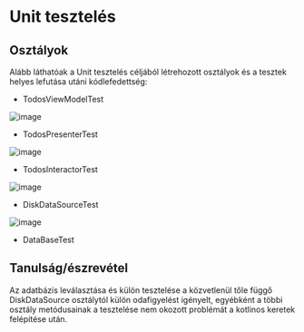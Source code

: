 # Unit tesztelés

## Osztályok

Alább láthatóak a Unit tesztelés céljából létrehozott osztályok és a tesztek helyes lefutása utáni kódlefedettség:
- TodosViewModelTest

![image](https://user-images.githubusercontent.com/47916183/118395494-fd64aa00-b64a-11eb-92de-4fd474749a16.png)

- TodosPresenterTest

![image](https://user-images.githubusercontent.com/47916183/118395541-40bf1880-b64b-11eb-8732-1411eb5e82f0.png)

- TodosInteractorTest

![image](https://user-images.githubusercontent.com/47916183/118395600-87147780-b64b-11eb-9e4f-c73dfc2e6090.png)

- DiskDataSourceTest

![image](https://user-images.githubusercontent.com/47916183/118395640-bcb96080-b64b-11eb-961d-d2949c15211a.png)

- DataBaseTest

## Tanulság/észrevétel

Az adatbázis leválasztása és külön tesztelése a közvetlenül tőle függő DiskDataSource osztálytól külön odafigyelést igényelt, egyébként a többi osztály metódusainak a tesztelése nem okozott problémát a kotlinos keretek felépítése után.

